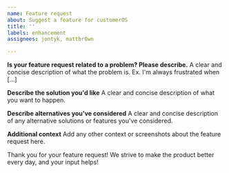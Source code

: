 ```yaml
---
name: Feature request
about: Suggest a feature for customerOS
title: ''
labels: enhancement
assignees: jontyk, mattbr0wn

---
```


**Is your feature request related to a problem? Please describe.**
A clear and concise description of what the problem is. Ex. I'm always frustrated when [...]

**Describe the solution you'd like**
A clear and concise description of what you want to happen.

**Describe alternatives you've considered**
A clear and concise description of any alternative solutions or features you've considered.

**Additional context**
Add any other context or screenshots about the feature request here.

Thank you for your feature request!  We strive to make the product better every day, and your input helps!
